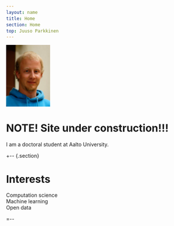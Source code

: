 ```yaml
---
layout: name
title: Home
section: Home
top: Juuso Parkkinen
---
```


<img class='inset right' src='images/juuso.jpg' title='Juuso Parkkinen' alt='Photo' width='120px' />

NOTE! Site under construction!!!
=======

I am a doctoral student at Aalto University. 


+--	{.section}

Interests
=========

Computation science  
Machine learning  
Open data  

=--

<!--
+-- {.section}
Publications 
============
[List of publications](/work/pubs/) with links to documents and source code
=--
-->

<!--
+-- {.section}
Code
============
[Scientific open source software](/code/) for collaborative, reproducible research
=--
-->

<!--
+-- {.section}
Contact
============
[Contact information](/info/contact), plus links to twitter, IRC, and blogs
=--
-->

<!--
+-- {.section}
Background
========
[Brief biography](/info/bio) of my research career
=--
-->




